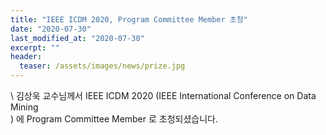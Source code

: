 ```yaml
---
title: "IEEE ICDM 2020, Program Committee Member 초청"
date: "2020-07-30"
last_modified_at: "2020-07-30"
excerpt: ""
header:
  teaser: /assets/images/news/prize.jpg
---
```

\\
김상욱 교수님께서 IEEE ICDM 2020 (IEEE International Conference on Data Mining<br>) 에 Program Committee Member 로 초청되셨습니다.